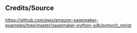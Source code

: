 ## Credits/Source

https://github.com/aws/amazon-sagemaker-examples/tree/master/sagemaker-python-sdk/pytorch_mnist
